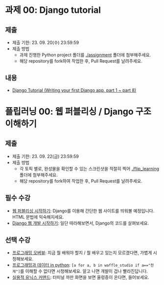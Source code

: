 # 과제 00: Django tutorial

## 제출
- 제출 기한: 23. 09. 20(수) 23:59:59
- 제출 방법
  - 과제 진행한 Python project 폴더를 [./assignment](./assignment/) 폴더에 첨부해주세요.
  - 해당 repository를 fork하여 작업한 후, Pull Request를 날려주세요.

## 내용
- [Django Tutorial (Writing your first Django app, part 1 ~ part 8)](https://docs.djangoproject.com/en/4.2/intro/tutorial01/)


# 플립러닝 00: 웹 퍼블리싱 / Django 구조 이해하기

## 제출
- 제출 기한: 23. 09. 22(금) 23:59:59
- 제출 방법
  - 각 토픽 별로, 완성물을 확인할 수 있는 스크린샷을 적절히 찍어 [./flip_learning](./flip_learning/) 폴더에 첨부해주세요.
  - 해당 repository를 fork하여 작업한 후, Pull Request를 날려주세요.

## 필수 수강
- [웹 퍼블리싱 시작하기](https://www.codeit.kr/topics/intro-to-web-publishing?pathSlug=python-fullstack-developer&categoryId=6482cda0014b184405fe33b1): Django를 이용해 간단한 웹 사이트를 띄워볼 예정입니다. HTML 문법에 익숙해지세요.
- [Django 웹 개발 시작하기](https://www.codeit.kr/topics/getting-started-with-django?pathSlug=python-fullstack-developer&categoryId=6482cda0014b184405fe33b1): 일단 따라해보면서, Django의 코드를 살펴보세요.


## 선택 수강
- [프로그래밍 오버뷰](https://www.codeit.kr/topics/programming-overview?pathSlug=python-fullstack-developer&categoryId=6482cda0014b184405fe33b1): 지금 뭘 배워야 할지 / 뭘 배우고 있는지 모르겠다면, 가볍게 시청해보세요.
- [프로그래밍과 데이터 in python](https://www.codeit.kr/topics/python-programming-and-data?pathSlug=python-fullstack-developer&categoryId=6482cda0014b184405fe33b1): `[a for a, b in waffle_studio if a=="천재"]`를 이해할 수 없다면 시청해보세요. 알고 나면 개발이 겁나 빨라진답니다.
- [실용적 유닉스 커맨드](https://www.codeit.kr/topics/practical-unix-commands?pathSlug=python-fullstack-developer&categoryId=6482cda0014b184405fe33b1): 터미널 까만 화면을 보면 울렁증이 온다면, 들어보세요.